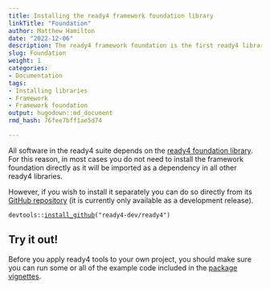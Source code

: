 ```yaml
---
title: Installing the ready4 framework foundation library
linkTitle: "Foundation"
author: Matthew Hamilton
date: "2022-12-06"
description: The ready4 framework foundation is the first ready4 library you should install.
slug: Foundation
weight: 1
categories: 
- Documentation
tags: 
- Installing libraries
- Framework
- Framework foundation
output: hugodown::md_document
rmd_hash: 76fee7bff1ae5d74

---
```


All software in the ready4 suite depends on the [ready4 foundation library](https://ready4-dev.github.io/ready4/). For this reason, in most cases you do not need to install the framework foundation directly as it will be imported as a dependency in all other ready4 libraries.

However, if you wish to install it separately you can do so directly from its [GitHub repository](https://github.com/ready4-dev/ready4) (it is currently only available as a development release).

<div class="highlight">

<pre class='chroma'><code class='language-r' data-lang='r'><span><span class='nf'>devtools</span><span class='nf'>::</span><span class='nf'><a href='https://remotes.r-lib.org/reference/install_github.html'>install_github</a></span><span class='o'>(</span><span class='s'>"ready4-dev/ready4"</span><span class='o'>)</span></span></code></pre>

</div>

## Try it out!

Before you apply ready4 tools to your own project, you should make sure you can run some or all of the example code included in the [package vignettes](https://ready4-dev.github.io/ready4/articles/).

